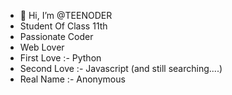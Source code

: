 - 👋 Hi, I’m @TEENODER
- Student Of Class 11th
- Passionate Coder
- Web Lover
- First Love :- Python
- Second Love :- Javascript (and still searching....)
- Real Name :- Anonymous

<!---
TEENODER/TEENODER is a ✨ special ✨ repository because its `README.md` (this file) appears on your GitHub profile.
You can click the Preview link to take a look at your changes.
--->
